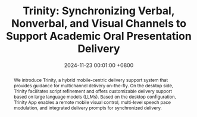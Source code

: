 ---
title:          "Trinity: Synchronizing Verbal, Nonverbal, and Visual Channels to Support Academic Oral Presentation Delivery"
date:           2024-11-23 00:01:00 +0800
selected:       True
pub:            "International Symposium of Chinese CHI"
# pub_pre:        "Submitted to "
# pub_post:       'Under review.'
pub_last:       ' <span class="badge badge-pill badge-publication badge-primary">ChineseCHI 2024</span><span class="badge badge-pill badge-publication badge-success">Best Paper</span>'
pub_date:       "2024"
abstract: >-
  We introduce Trinity, a hybrid mobile-centric delivery support system that provides guidance for multichannel delivery on-the-fly. On the desktop side, Trinity facilitates script refinement and offers customizable delivery support based on large language models (LLMs). Based on the desktop configuration, Trinity App enables a remote mobile visual control, multi-level speech pace modulation, and integrated delivery prompts for synchronized delivery.

cover:          /assets/images/covers/Trinity.png
authors:
  - Yuchen Wu
  - Shengxin Li
  - Shizhen Zhang
  - Xingbo Wang
  - Quan Li
links:
  Preprint: https://arxiv.org/abs/2411.17015
  # Code: https://github.com
  # Unsplash: https://unsplash.com/photos/orange-fruit-on-white-table-cloth-ISX_imp8t1o
---